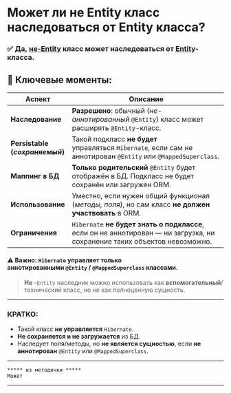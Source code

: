 # Может ли не Entity класс наследоваться от Entity класса?

### ✅ **Да**, <u>не-Entity</u> класс **может** наследоваться от <u>Entity</u>-класса.

## 📌 **Ключевые моменты:**

| **Аспект**                      | **Описание**                                                                                                               |
| ------------------------------- | -------------------------------------------------------------------------------------------------------------------------- |
| **Наследование**                | **Разрешено**: обычный (_не-аннотированный_ `@Entity`) класс может расширять `@Entity`-класс.                              |
| **Persistable (_сохраняемый_)** | Такой подкласс **не будет** управляться `Hibernate`, если сам не аннотирован `@Entity` или `@MappedSuperclass`.            |
| **Маппинг в БД**                | **Только родительский** `@Entity` будет отображён в БД. Подкласс не будет сохранён или загружен ORM.                       |
| **Использование**               | Уместно, если нужен общий функционал (_методы, поля_), но сам класс **не должен участвовать** в ORM.                       |
| **Ограничения**                 | `Hibernate` **не будет знать о подклассе**, если он не аннотирован — ни загрузка, ни сохранение таких объектов невозможно. |
#### ⚠️ **Важно:** `Hibernate` управляет **только аннотированными** `@Entity` / `@MappedSuperclass` классами.
> **Не** -`Entity` наследник можно использовать как **вспомогательный**/технический класс, но не как полноценную сущность.

---
### КРАТКО:
- Такой класс **не управляется** `Hibernate`.
- **Не сохраняется и не загружается** из БД.
- Наследует поля/методы, но **не является сущностью**, если **не аннотирован** `@Entity` или `@MappedSuperclass`.

---

```
***** из методички *****
Может
```

---
